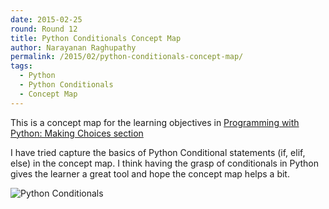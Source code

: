 ```yaml
---
date: 2015-02-25
round: Round 12
title: Python Conditionals Concept Map
author: Narayanan Raghupathy
permalink: /2015/02/python-conditionals-concept-map/
tags:
  - Python
  - Python Conditionals 
  - Concept Map
---
```

This is a concept map for the learning objectives in [Programming with Python: Making Choices section](http://swcarpentry.github.io/python-novice-inflammation/03-cond.html)

I have tried capture the basics of Python Conditional statements (if, elif, else) in the concept map. I think having the grasp of conditionals in Python gives the learner a great tool and hope the concept map helps a bit.
 
![Python Conditionals](http://i.imgur.com/J109QsN.jpg)
